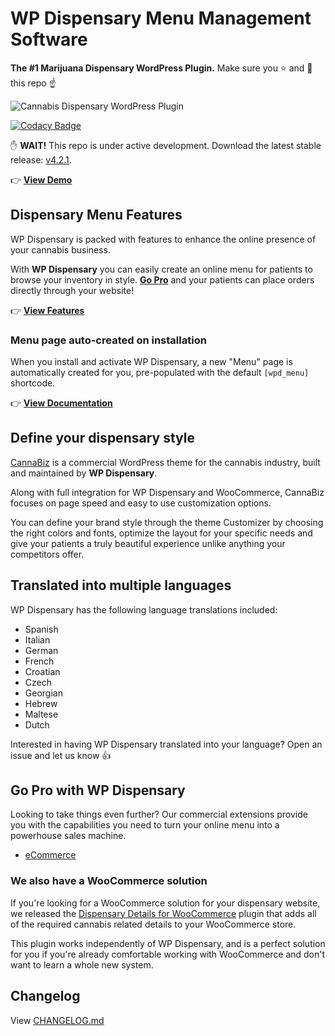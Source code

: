 # WP Dispensary Menu Management Software
**The #1 Marijuana Dispensary WordPress Plugin.** Make sure you :star: and :eyes: this repo :point_up:

![Cannabis Dispensary WordPress Plugin](https://www.wpdispensary.com/wp-content/uploads/2018/03/wpd-github-readme.jpg)

[![Codacy Badge](https://app.codacy.com/project/badge/Grade/5c354fa66bed47cebb795ea90d7c52df)](https://www.codacy.com/gh/wpdispensary/wp-dispensary/dashboard?utm_source=github.com&amp;utm_medium=referral&amp;utm_content=wpdispensary/wp-dispensary&amp;utm_campaign=Badge_Grade)

:raised_hand: **WAIT!** This repo is under active development. Download the latest stable release: [v4.2.1](https://github.com/wpdispensary/wp-dispensary/releases/tag/v4.2.1).

:point_right: **[View Demo](https://demo.wpdispensary.com/)**

## Dispensary Menu Features

WP Dispensary is packed with features to enhance the online presence of your cannabis business.

With **WP Dispensary** you can easily create an online menu for patients to browse your inventory in style. **[Go Pro](https://wpdispensary.com/pro/)** and your patients can place orders directly through your website!

:point_right: **[View Features](https://www.wpdispensary.com/features/)**

### Menu page auto-created on installation

When you install and activate WP Dispensary, a new "Menu" page is automatically created for you, pre-populated with the default `[wpd_menu]` shortcode.

:point_right: **[View Documentation](https://www.wpdispensary.com/articles/creating-a-menu-page-using-wp-dispensary-shortcodes/)**

## Define your dispensary style

[CannaBiz](https://www.wpdispensary.com/product/cannabiz) is a commercial WordPress theme for the cannabis industry, built and maintained by **WP Dispensary**.

Along with full integration for WP Dispensary and WooCommerce, CannaBiz focuses on page speed and easy to use customization options.

You can define your brand style through the theme Customizer by choosing the right colors and fonts, optimize the layout for your specific needs and give your patients a truly beautiful experience unlike anything your competitors offer.

## Translated into multiple languages

WP Dispensary has the following language translations included:

*   Spanish
*   Italian
*   German
*   French
*   Croatian
*   Czech
*   Georgian
*   Hebrew
*   Maltese
*   Dutch

Interested in having WP Dispensary translated into your language? Open an issue and let us know :+1:

## Go Pro with WP Dispensary

Looking to take things even further? Our commercial extensions provide you with the capabilities you need to turn your online menu into a powerhouse sales machine.

*   [eCommerce](https://www.wpdispensary.com/product/ecommerce/)

### We also have a WooCommerce solution

If you're looking for a WooCommerce solution for your dispensary website, we released the [Dispensary Details for WooCommerce](https://www.wpdispensary.com/product/dispensary-details-for-woocommerce/) plugin that adds all of the required cannabis related details to your WooCommerce store.

This plugin works independently of WP Dispensary, and is a perfect solution for you if you're already comfortable working with WooCommerce and don't want to learn a whole new system.

## Changelog

View [CHANGELOG.md](https://github.com/wpdispensary/wp-dispensary/blob/master/CHANGELOG.md)
